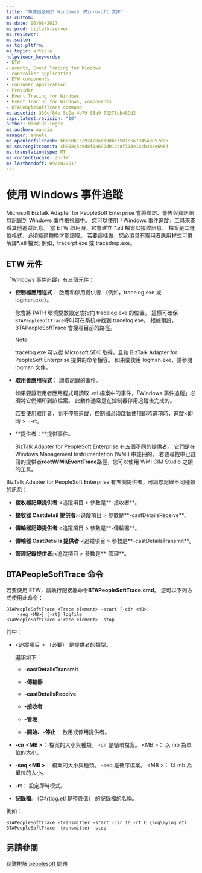 ```yaml
---
title: "事件追蹤用於 Windows5 |Microsoft 文件"
ms.custom: 
ms.date: 06/08/2017
ms.prod: biztalk-server
ms.reviewer: 
ms.suite: 
ms.tgt_pltfrm: 
ms.topic: article
helpviewer_keywords:
- ETW
- events, Event Tracing for Windows
- controller application
- ETW components
- consumer application
- Provider
- Event Tracing for Windows
- Event Tracing for Windows, components
- BTAPeopleSoftTrace command
ms.assetid: 330ef84b-5e2a-4b79-85a9-72271eb489d2
caps.latest.revision: "10"
author: MandiOhlinger
ms.author: mandia
manager: anneta
ms.openlocfilehash: bba68613c924c8ada9db13581856794543057e85
ms.sourcegitcommit: cb908c540d8f1a692d01dc8f313e16cb4b4e696d
ms.translationtype: MT
ms.contentlocale: zh-TW
ms.lasthandoff: 09/20/2017
---
```

# <a name="using-event-tracing-for-windows"></a>使用 Windows 事件追蹤
Microsoft BizTalk Adapter for PeopleSoft Enterprise 會將錯誤、警告與資訊訊息記錄到 Windows 事件檢視器中。 您可以使用「Windows 事件追蹤」工具來查看其他追蹤訊息。 當 ETW 啟用時，它會建立 *.etl 檔案以接收訊息。 檔案是二進位格式，必須經過轉換才能讀取。 若要這樣做，您必須具有取用者應用程式可供解譯\*.etl 檔案; 例如，tracerpt.exe 或 tracedmp.exe。  
  
## <a name="etw-components"></a>ETW 元件  
 「Windows 事件追蹤」有三個元件：  
  
-   **控制器應用程式**： 啟用和停用提供者 （例如，tracelog.exe 或 logman.exe）。  
  
     您會將 PATH 環境變數設定成指向 tracelog.exe 的位置。 這樣可確保`BTAPeopleSoftTrace`呼叫可在系統中找到 tracelog.exe。 根據預設，BTAPeopleSoftTrace 會搜尋目前的路徑。  
  
    > [!NOTE]
    >  tracelog.exe 可以從 Microsoft SDK 取得，且和 BizTalk Adapter for PeopleSoft Enterprise 提供的命令相容。 如果要使用 logman.exe，請參閱 logman 文件。  
  
-   **取用者應用程式**： 讀取記錄的事件。  
  
     如果要讓取用者應用程式可讀取 .etl 檔案中的事件，「Windows 事件追蹤」必須將它們傾印到該檔案。 此動作通常是在控制器停用追蹤後完成的。  
  
     若要使用取用者，而不停用追蹤，控制器必須啟動使用即時選項時，追蹤\<即時 > =-rt。  
  
-   **提供者：**提供事件。  
  
     BizTalk Adapter for PeopleSoft Enterprise 有五個不同的提供者。 它們是在 Windows Management Instrumentation (WMI) 中註冊的。 若要尋找中已註冊的提供者**root\WMI\EventTrace**路徑，您可以使用 WMI CIM Studio 之類的工具。  
  
 BizTalk Adapter for PeopleSoft Enterprise 有五個提供者，可讓您記錄不同種類的訊息：  
  
-   **接收器記錄提供者**:\<追蹤項目 > 參數是**-接收者**。  
  
-   **接收器 Castdetail 提供者**:\<追蹤項目 > 參數是**-castDetailsReceive**。  
  
-   **傳輸器記錄提供者**:\<追蹤項目 > 參數是**-傳輸器**。  
  
-   **傳輸器 CastDetails 提供者**:\<追蹤項目 > 參數是**-castDetailsTransmit**。  
  
-   **管理記錄提供者**:\<追蹤項目 > 參數是**-管理**。  
  
## <a name="btapeoplesofttrace-command"></a>BTAPeopleSoftTrace 命令  
 若要使用 ETW，請執行配接器命令**BTAPeopleSoftTrace.cmd**。 您可以下列方式使用此命令：  
  
```  
BTAPeopleSoftTrace <Trace element> -start [-cir <MB>|   
    -seq <MB>] [-rt] logfile  
BTAPeopleSoftTrace <Trace element> -stop  
```  
  
 其中：  
  
-   \<追蹤項目 > （必要） 是提供者的類型。  
  
     選項如下：  
  
    -   **-castDetailsTransmit**  
  
    -   **-傳輸器**  
  
    -   **-castDetailsReceive**  
  
    -   **-接收者**  
  
    -   **-管理**  
  
    -   **-開始、-停止**： 啟用或停用提供者。  
  
-   **-cir \<MB >**： 檔案的大小與種類。 -cir 是循環檔案。 \<MB >： 以 mb 為單位的大小。  
  
-   **-seq \<MB >**： 檔案的大小與種類。 -seq 是循序檔案。 \<MB >： 以 mb 為單位的大小。  
  
-   **-rt**： 設定即時模式。  
  
-   **記錄檔**: （C:\rtlog.etl 是預設值） 的記錄檔的名稱。  
  
 例如：  
  
```  
BTAPeopleSoftTrace -transmitter -start -cir 10 -rt C:\log\mylog.etl  
BTAPeopleSoftTrace -transmitter -stop  
```  
  
## <a name="see-also"></a>另請參閱  
 [疑難排解 peoplesoft 問題](../core/troubleshooting-peoplesoft.md)
